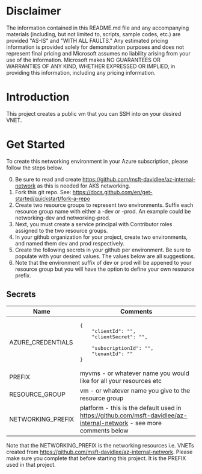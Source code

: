 # Disclaimer
The information contained in this README.md file and any accompanying materials (including, but not limited to, scripts, sample codes, etc.) are provided "AS-IS" and "WITH ALL FAULTS." Any estimated pricing information is provided solely for demonstration purposes and does not represent final pricing and Microsoft assumes no liability arising from your use of the information. Microsoft makes NO GUARANTEES OR WARRANTIES OF ANY KIND, WHETHER EXPRESSED OR IMPLIED, in providing this information, including any pricing information.

# Introduction
This project creates a public vm that you can SSH into on your desired VNET. 

# Get Started
To create this networking environment in your Azure subscription, please follow the steps below. 

0. Be sure to read and create https://github.com/msft-davidlee/az-internal-network as this is needed for AKS networking.
1. Fork this git repo. See: https://docs.github.com/en/get-started/quickstart/fork-a-repo
2. Create two resource groups to represent two environments. Suffix each resource group name with either a -dev or -prod. An example could be networking-dev and networking-prod.
3. Next, you must create a service principal with Contributor roles assigned to the two resource groups.
4. In your github organization for your project, create two environments, and named them dev and prod respectively.
5. Create the following secrets in your github per environment. Be sure to populate with your desired values. The values below are all suggestions.
6. Note that the environment suffix of dev or prod will be appened to your resource group but you will have the option to define your own resource prefix.

## Secrets
| Name | Comments |
| --- | --- |
| AZURE_CREDENTIALS | <pre>{<br/>&nbsp;&nbsp;&nbsp;&nbsp;"clientId": "",<br/>&nbsp;&nbsp;&nbsp;&nbsp;"clientSecret": "", <br/>&nbsp;&nbsp;&nbsp;&nbsp;"subscriptionId": "",<br/>&nbsp;&nbsp;&nbsp;&nbsp;"tenantId": "" <br/>}</pre> |
| PREFIX | myvms - or whatever name you would like for all your resources etc |
| RESOURCE_GROUP | vm - or whatever name you give to the resource group |
| NETWORKING_PREFIX | platform - this is the default used in https://github.com/msft-davidlee/az-internal-network - see more comments below |

Note that the NETWORKING_PREFIX is the networking resources i.e. VNETs created from https://github.com/msft-davidlee/az-internal-network. Please make sure you complete that before starting this project. It is the PREFIX used in that project. 